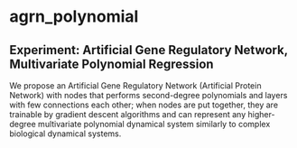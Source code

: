# agrn_polynomial

## Experiment: Artificial Gene Regulatory Network, Multivariate Polynomial Regression

We propose an Artificial Gene Regulatory Network (Artificial Protein Network) with nodes that
performs second-degree polynomials and layers with few connections each other;
when nodes are put together, they are trainable by gradient descent algorithms
and can represent any higher-degree multivariate polynomial dynamical system
similarly to complex biological dynamical systems.

